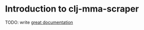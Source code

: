 # Introduction to clj-mma-scraper

TODO: write [great documentation](http://jacobian.org/writing/what-to-write/)
